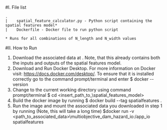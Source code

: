 #I. File list
```
.
|    spatial_feature_calculator.py - Python script containing the spatial features model*
|    Dockerfile - Docker file to run python script

* Runs for all combinations of N_length and N_width values
```

#II. How to Run
1. Download the associated data at <insert url later>. Note, that this already contains both the inputs and outputs 
of the spatial features model.
2. Download and Run Docker Desktop. For more information on Docker visit: https://docs.docker.com/desktop/. To ensure 
that it is installed correctly go to the command prompt/terminal and enter $ docker --version
3. Change to the current working directory using command prompt/terminal $ cd <insert_path_to_\spatial_features_model>
4. Build the docker image by running $ docker build --tag spatialfeatures .
5. Run the image and mount the associated data you downloaded in step 1 by running (Note, this will take a long time)
$docker run -v <path_to_associated_data>\multiobjective_dam_hazard_io:/app_io spatialfeatures
